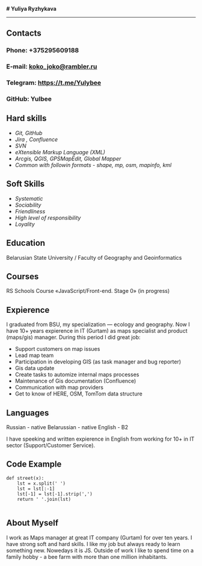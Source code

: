 **# Yuliya Ryzhykava**

****************************
## Contacts

### Phone: +375295609188
### E-mail: koko_joko@rambler.ru
### Telegram: https://t.me/Yulybee
### GitHub: Yulbee

## Hard skills

+ *Git, GitHub*
+ *Jira , Confluence*
+ *SVN*
+ *eXtensible Markup Language (XML)*
+ *Arcgis, QGIS, GPSMapEdit, Global Mapper*
+ *Common with followin formats - shape, mp, osm, mapinfo, kml*

## Soft Skills

 + *Systematic*
 + *Sociability*
 + *Friendliness*
 + *High level of responsibility*
 + *Loyality*

## Education

Belarusian State University / Faculty of Geography and Geoinformatics

## Courses

RS Schools Course «JavaScript/Front-end. Stage 0» (in progress)

## Expierence

I graduated from BSU, my specialization — ecology and geography. Now I have 10+ years expierence in IT (Gurtam) as maps specialist and product (maps/gis) manager.
During this period I did great job:

- Support customers on map issues
- Lead map team
- Participation in developing GIS (as task manager and bug reporter)
- Gis data update
- Create tasks to automize internal maps processes
- Maintenance of Gis documentation (Confluence)
- Communication with map providers
- Get to know of HERE, OSM, TomTom data structure

## Languages

Russian - native
Belarussian - native
English - B2

I have speeking and written expierence in English from working for 10+ in IT sector (Support/Customer Service). 

## Code Example

```
def street(x):
    lst = x.split(' ')
    lst = lst[:-1]
    lst[-1] = lst[-1].strip(',')
    return ' '.join(lst)
	
```

## About Myself
I work as Maps manager at great IT company (Gurtam) for over ten years. I have strong soft and hard skills. I like my job but always ready to learn something new. Nowedays it is JS.
Outside of work I like to spend time on a family hobby - a bee farm with more than one million inhabitants.

